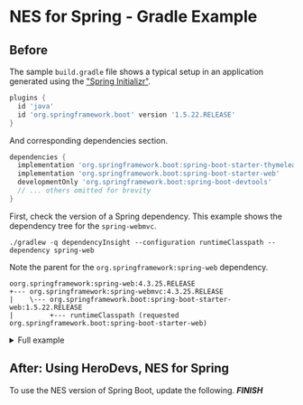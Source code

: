 # NES for Spring - Gradle Example

## Before

The sample `build.gradle` file shows a typical setup in an application generated using the ["Spring Initializr"](https://start.spring.io).

```groovy
plugins {
  id 'java'
  id 'org.springframework.boot' version '1.5.22.RELEASE'
}
```

And corresponding dependencies section.

```groovy
dependencies {
  implementation 'org.springframework.boot:spring-boot-starter-thymeleaf'
  implementation 'org.springframework.boot:spring-boot-starter-web'
  developmentOnly 'org.springframework.boot:spring-boot-devtools'
  // ... others omitted for brevity
}
```

First, check the version of a Spring dependency. This example shows the dependency tree for the `spring-webmvc`.

```shell
./gradlew -q dependencyInsight --configuration runtimeClasspath --dependency spring-web
```

Note the parent for the `org.springframework:spring-web` dependency.

```shell
oorg.springframework:spring-web:4.3.25.RELEASE
+--- org.springframework:spring-webmvc:4.3.25.RELEASE
|    \--- org.springframework.boot:spring-boot-starter-web:1.5.22.RELEASE
|         +--- runtimeClasspath (requested org.springframework.boot:spring-boot-starter-web)
```

<details>

<summary>Full example</summary>

```shell
➜ ./gradlew -q dependencyInsight --configuration runtimeClasspath --dependency spring-web

org.springframework:spring-web:4.3.25.RELEASE (selected by rule)
   variant "runtime" [
      org.gradle.status              = release (not requested)
      org.gradle.usage               = java-runtime
      org.gradle.libraryelements     = jar
      org.gradle.category            = library

      Requested attributes not found in the selected variant:
         org.gradle.dependency.bundling = external
         org.gradle.jvm.version         = 8
   ]

org.springframework:spring-web:4.3.25.RELEASE
+--- org.springframework:spring-webmvc:4.3.25.RELEASE
|    \--- org.springframework.boot:spring-boot-starter-web:1.5.22.RELEASE
|         +--- runtimeClasspath (requested org.springframework.boot:spring-boot-starter-web)
|         \--- org.springframework.boot:spring-boot-starter-thymeleaf:1.5.22.RELEASE
|              \--- runtimeClasspath (requested org.springframework.boot:spring-boot-starter-thymeleaf)
\--- org.springframework.boot:spring-boot-starter-web:1.5.22.RELEASE (*)

org.springframework:spring-webmvc:4.3.25.RELEASE (selected by rule)
   variant "runtime" [
      org.gradle.status              = release (not requested)
      org.gradle.usage               = java-runtime
      org.gradle.libraryelements     = jar
      org.gradle.category            = library

      Requested attributes not found in the selected variant:
         org.gradle.dependency.bundling = external
         org.gradle.jvm.version         = 8
   ]

org.springframework:spring-webmvc:4.3.25.RELEASE
\--- org.springframework.boot:spring-boot-starter-web:1.5.22.RELEASE
     +--- runtimeClasspath (requested org.springframework.boot:spring-boot-starter-web)
     \--- org.springframework.boot:spring-boot-starter-thymeleaf:1.5.22.RELEASE
          \--- runtimeClasspath (requested org.springframework.boot:spring-boot-starter-thymeleaf)

(*) - dependencies omitted (listed previously)

A web-based, searchable dependency report is available by adding the --scan option.
```

</details>

## After: Using HeroDevs, NES for Spring

To use the NES version of Spring Boot, update the following.
***FINISH*** 